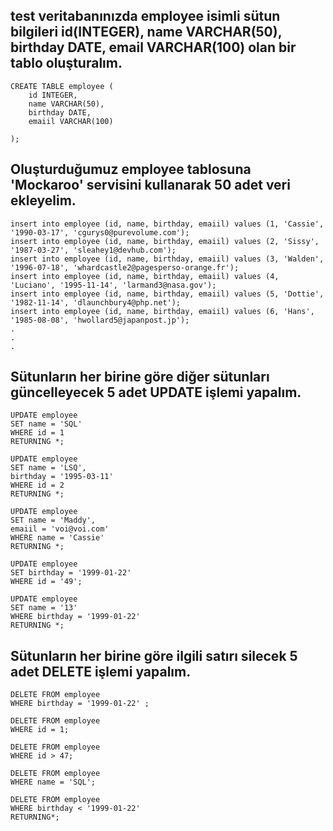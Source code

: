 ## test veritabanınızda employee isimli sütun bilgileri id(INTEGER), name VARCHAR(50), birthday DATE, email VARCHAR(100) olan bir tablo oluşturalım.
```
CREATE TABLE employee (
	id INTEGER,
	name VARCHAR(50),
	birthday DATE,
	emaiil VARCHAR(100)

);
```
## Oluşturduğumuz employee tablosuna 'Mockaroo' servisini kullanarak 50 adet veri ekleyelim.
```
insert into employee (id, name, birthday, emaiil) values (1, 'Cassie', '1990-03-17', 'cgurys0@purevolume.com');
insert into employee (id, name, birthday, emaiil) values (2, 'Sissy', '1987-03-27', 'sleahey1@devhub.com');
insert into employee (id, name, birthday, emaiil) values (3, 'Walden', '1996-07-18', 'whardcastle2@pagesperso-orange.fr');
insert into employee (id, name, birthday, emaiil) values (4, 'Luciano', '1995-11-14', 'larmand3@nasa.gov');
insert into employee (id, name, birthday, emaiil) values (5, 'Dottie', '1982-11-14', 'dlaunchbury4@php.net');
insert into employee (id, name, birthday, emaiil) values (6, 'Hans', '1985-08-08', 'hwollard5@japanpost.jp');
.
.
.
```
## Sütunların her birine göre diğer sütunları güncelleyecek 5 adet UPDATE işlemi yapalım.
```
UPDATE employee
SET name = 'SQL'
WHERE id = 1
RETURNING *;

UPDATE employee
SET name = 'LSQ',
birthday = '1995-03-11'
WHERE id = 2
RETURNING *;

UPDATE employee
SET name = 'Maddy',
emaiil = 'voi@voi.com'
WHERE name = 'Cassie'
RETURNING *;

UPDATE employee
SET birthday = '1999-01-22'
WHERE id = '49';

UPDATE employee
SET name = '13'
WHERE birthday = '1999-01-22'
RETURNING *;

```
## Sütunların her birine göre ilgili satırı silecek 5 adet DELETE işlemi yapalım.
```
DELETE FROM employee
WHERE birthday = '1999-01-22' ;

DELETE FROM employee
WHERE id = 1;

DELETE FROM employee
WHERE id > 47;

DELETE FROM employee
WHERE name = 'SQL';

DELETE FROM employee
WHERE birthday < '1999-01-22' 
RETURNING*;
```
